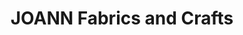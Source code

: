 ---
title: "JOANN Fabrics and Crafts"
url: /middleburg-heights/joann-fabrics-and-crafts/
shop: craft
---